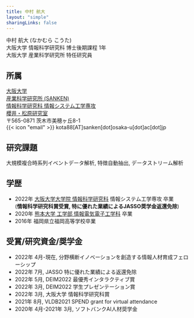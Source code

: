 ```yaml
---
title: 中村 航大
layout: "simple"
sharingLinks: false
---
```


<!-- {{< figure
    src="img/kar_philipine.JPG"
    alt="abstract purple artwork"
    >}} -->

中村 航大 (なかむら こうた)  
大阪大学 情報科学研究科 博士後期課程 1年  
大阪大学 産業科学研究所 特任研究員  
<!-- 大規模時系列データマイニングの研究に従事\
日本データベース学会学生会員 -->

## 所属 
[大阪大学](https://www.osaka-u.ac.jp/)  
[産業科学研究所 (SANKEN)](https://www.sanken.osaka-u.ac.jp/)  
[情報科学研究科 情報システム工学専攻](https://www.sanken.osaka-u.ac.jp/en/)  
[櫻井・松原研究室](https://www.dm.sanken.osaka-u.ac.jp/)  
〒565-0871 茨木市美穂ヶ丘8-1  
{{< icon "email" >}} kota88[AT]sanken[dot]osaka-u[dot]ac[dot]jp


## 研究課題
大規模複合時系列イベントデータ解析, 特徴自動抽出, データストリーム解析

## 学歴
- 2022年 [大阪大学大学院 情報科学研究科](https://www.ist.osaka-u.ac.jp/japanese/) 情報システム工学専攻 卒業 \
(**情報科学研究科賞受賞, 特に優れた業績によるJASSO奨学金返還免除**)  
- 2020年 [熊本大学 工学部 情報電気電子工学科](https://www.eng.kumamoto-u.ac.jp/department/dept3/) 卒業
- 2016年 福岡県立福岡高等学校卒業


## 受賞/研究資金/奨学金
- 2022年 4月-現在, 分野横断イノベーションを創造する情報人材育成フェローシップ
- 2022年 7月, JASSO 特に優れた業績による返還免除
- 2022年 5月, DEIM2022 最優秀インタラクティブ賞
- 2022年 3月, DEIM2022 学生プレゼンテーション賞
- 2022年 3月, 大阪大学 情報科学研究科賞
- 2021年 8月, VLDB2021 SPEND grant for virtual attendance
- 2020年 4月-2021年 3月, ソフトバンクAI人材奨学金

<!-- ## Others -->